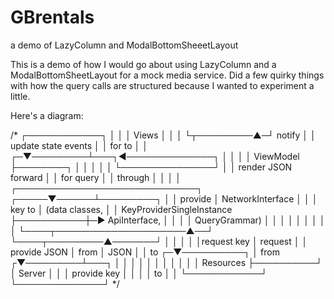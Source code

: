 # GBrentals
a demo of LazyColumn and ModalBottomSheeetLayout


This is a demo of how I would go about using LazyColumn and a ModalBottomSheetLayout for a mock media service. Did a few quirky things with how the query calls are structured because I wanted to experiment a little.


Here's a diagram:


/*
                        ┌────────────┐
                        │            │
                        │   Views    │
                        │            │
                        └┬─────────▲─┘
               notify    │         │ update state
                events   │         │   for
                 to      │         │
                       ┌─▼─────────┴───┐◄──────────────┐
                       │               │               │
                       │  ViewModel    ├────────┐      │
                       │               │        │      │
                       └───────────────┘        │      │ render JSON
                                       forward  │      │    for
                                       query    │      │
                                       through  │      │
                                                │      │
┌─────────────────────────────┐           ┌─────▼──────┴─────────┐
│                             │  provide  │   NetworkInterface   │
│                             │   key to  │   (data classes,     │
│  KeyProviderSingleInstance  ├───────────┼─►  ApiInterface,     │
│                             │           │    QueryGrammar)     │
│                             │           │                      │
│                             │           │                      │
└────┬─────────────────────▲──┘           └────┬─────────▲───────┘
     │                     │                   │         │
     │request key          │          request  │         │ provide JSON
     │   from              │           JSON    │         │    to
   ┌─▼──────────┐          │           from   ┌▼─────────┴───┐
   │            │          │                  │              │
   │            │          │                  │              │
   │  Resources ├──────────┘                  │   Server     │
   │            │   provide key               │              │
   │            │      to                     │              │
   └────────────┘                             └──────────────┘
 */
